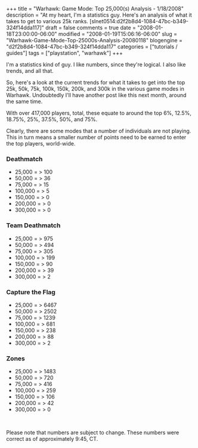 +++
title = "Warhawk: Game Mode: Top 25,000(s) Analysis - 1/18/2008"
description = "At my heart, I'm a statistics guy. Here's an analysis of what it takes to get to various 25k ranks. [slnet0514:d2f2b8d4-1084-47bc-b349-324f14dda117]"
draft = false
comments = true
date = "2008-01-18T23:00:00-06:00"
modified = "2008-01-19T15:06:16-06:00"
slug = "Warhawk-Game-Mode-Top-25000s-Analysis-20080118"
blogengine = "d2f2b8d4-1084-47bc-b349-324f14dda117"
categories = ["tutorials / guides"]
tags = ["playstation", "warhawk"]
+++

<p>
I&#39;m a statistics kind of guy. I like numbers, since they&#39;re logical. I also like trends, and all that. 
</p>
<p>
So, here&#39;s a look at the current trends for what it takes to get into the top 25k, 50k, 75k, 100k, 150k, 200k, and 300k in the various game modes in Warhawk. Undoubtedly I&#39;ll have another post like this next month, around the same time. 
</p>
<p>
With over 417,000 players, total, these equate to around the top 6%, 12.5%, 18.75%, 25%, 37.5%, 50%, and 75%. 
</p>
<p>
Clearly, there are some modes that&nbsp;a number of individuals are not playing. This in turn means a smaller number of points need to be earned to enter the top players, world-wide. 
</p>
<h3>Deathmatch</h3>
<ul>
	<li>25,000 = &gt; 100</li>
	<li>50,000 = &gt; 36</li>
	<li>75,000 = &gt; 15</li>
	<li>100,000 = &gt; 5</li>
	<li>150,000 = &gt; 0</li>
	<li>200,000 = &gt; 0</li>
	<li>300,000 = &gt; 0</li>
</ul>
<h3>Team Deathmatch</h3>
<ul>
	<li>25,000 = &gt; 975</li>
	<li>50,000 = &gt; 494</li>
	<li>75,000 = &gt; 305</li>
	<li>100,000 = &gt; 199</li>
	<li>150,000 = &gt; 90</li>
	<li>200,000 = &gt; 39</li>
	<li>300,000 = &gt; 2</li>
</ul>
<h3>Capture the Flag</h3>
<ul>
	<li>25,000 = &gt; 6467</li>
	<li>50,000 = &gt; 2502</li>
	<li>75,000 = &gt; 1239</li>
	<li>100,000 = &gt; 681</li>
	<li>150,000 = &gt; 238</li>
	<li>200,000 = &gt; 88</li>
	<li>300,000 = &gt; 2</li>
</ul>
<h3>Zones</h3>
<ul>
	<li>25,000 = &gt; 1483</li>
	<li>50,000 = &gt; 720</li>
	<li>75,000 = &gt; 416</li>
	<li>100,000 = &gt; 259</li>
	<li>150,000 = &gt; 106</li>
	<li>200,000 = &gt; 42</li>
	<li>300,000 = &gt; 0</li>
</ul>
<br />
<div class="note">
<p>
Please note that numbers are subject to change. These numbers were correct as of approximately 9:45, CT. 
</p>
</div>

